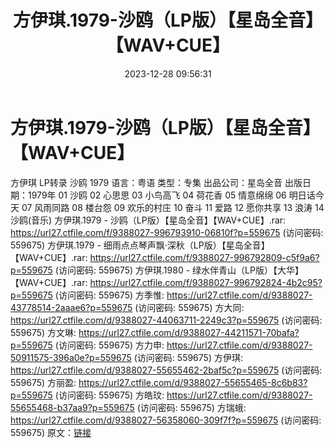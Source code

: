 ﻿---
title: 方伊琪.1979-沙鸥（LP版）【星岛全音】【WAV+CUE】
date: 2023-12-28 09:56:31
categories: WAV车载音乐、镜像
tags: 华语中文
---
# 方伊琪.1979-沙鸥（LP版）【星岛全音】【WAV+CUE】

方伊琪 LP转录 沙鸥 1979
语言：粤语
类型：专集
出品公司：星岛全音
出版日期：1979年
01 沙鸥
02 心思思
03 小鸟高飞
04 荷花香
05 情意绵绵
06 明日话今天
07 风雨同路
08 楼台怨
09 欢乐的村庄
10 奋斗
11 爱路
12 愿你共享
13 浪涛
14 沙鸥(音乐)
方伊琪.1979 - 沙鸥（LP版）【星岛全音】【WAV+CUE】.rar: https://url27.ctfile.com/f/9388027-996793910-06810f?p=559675
(访问密码: 559675)
方伊琪.1979 - 细雨点点琴声飘·深秋（LP版）【星岛全音】【WAV+CUE】.rar: https://url27.ctfile.com/f/9388027-996792809-c5f9a6?p=559675
(访问密码: 559675)
方伊琪.1980 - 绿水伴青山（LP版）【大华】【WAV+CUE】.rar: https://url27.ctfile.com/f/9388027-996792824-4b2c95?p=559675
(访问密码: 559675)
方季惟: https://url27.ctfile.com/d/9388027-43778514-2aaae6?p=559675
(访问密码: 559675)
方大同: https://url27.ctfile.com/d/9388027-44063711-2249c3?p=559675
(访问密码: 559675)
方文琳: https://url27.ctfile.com/d/9388027-44211571-70bafa?p=559675
(访问密码: 559675)
方力申: https://url27.ctfile.com/d/9388027-50911575-396a0e?p=559675
(访问密码: 559675)
方伊琪: https://url27.ctfile.com/d/9388027-55655462-2baf5c?p=559675
(访问密码: 559675)
方丽盈: https://url27.ctfile.com/d/9388027-55655465-8c6b83?p=559675
(访问密码: 559675)
方皓玟: https://url27.ctfile.com/d/9388027-55655468-b37aa9?p=559675
(访问密码: 559675)
方瑞蛾: https://url27.ctfile.com/d/9388027-56358060-309f7f?p=559675
(访问密码: 559675)
原文：[链接](https://blog.sina.com.cn/s/blog_1647c7e7601031404.html)